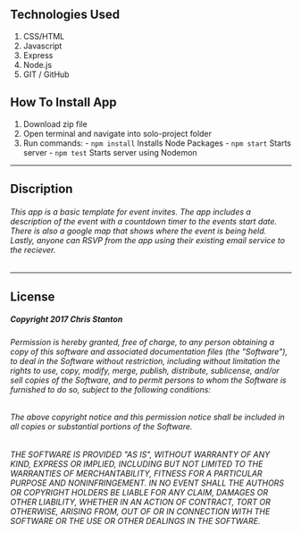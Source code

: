 
## Technologies Used
  1. CSS/HTML
  2. Javascript
  3. Express
  5. Node.js
  5. GIT / GitHub


## How To Install App
  1. Download zip file
  2. Open terminal and navigate into solo-project folder
  3. Run commands:
    - ``` npm install ``` Installs Node Packages
    - ``` npm start ``` Starts server
    - ``` npm test ``` Starts server using Nodemon

---

## Discription
###### This app is a basic template for event invites.  The app includes a description of the event with a countdown timer to the events start date.  There is also a google map that shows where the event is being held. Lastly, anyone can RSVP from the app using their existing email service to the reciever.  

---

## License
##### Copyright 2017 Chris Stanton

###### Permission is hereby granted, free of charge, to any person obtaining a copy of this software and associated documentation files (the "Software"), to deal in the Software without restriction, including without limitation the rights to use, copy, modify, merge, publish, distribute, sublicense, and/or sell copies of the Software, and to permit persons to whom the Software is furnished to do so, subject to the following conditions:

###### The above copyright notice and this permission notice shall be included in all copies or substantial portions of the Software.

###### THE SOFTWARE IS PROVIDED "AS IS", WITHOUT WARRANTY OF ANY KIND, EXPRESS OR IMPLIED, INCLUDING BUT NOT LIMITED TO THE WARRANTIES OF MERCHANTABILITY, FITNESS FOR A PARTICULAR PURPOSE AND NONINFRINGEMENT. IN NO EVENT SHALL THE AUTHORS OR COPYRIGHT HOLDERS BE LIABLE FOR ANY CLAIM, DAMAGES OR OTHER LIABILITY, WHETHER IN AN ACTION OF CONTRACT, TORT OR OTHERWISE, ARISING FROM, OUT OF OR IN CONNECTION WITH THE SOFTWARE OR THE USE OR OTHER DEALINGS IN THE SOFTWARE.
